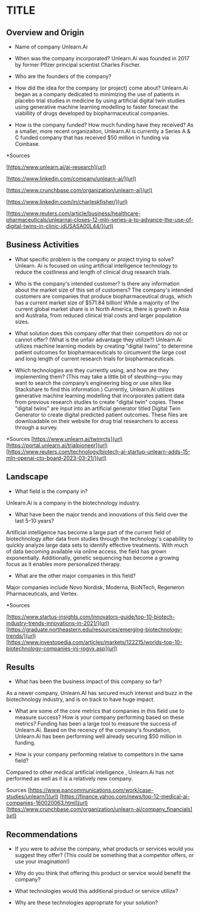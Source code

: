 # TITLE

## Overview and Origin

* Name of company
Unlearn.Ai
* When was the company incorporated?
Unlearn.Ai was founded in 2017 by former Pfizer principal scientist Charles Fischer.
* Who are the founders of the company?

* How did the idea for the company (or project) come about?
Unlearn.Ai began as a company dedicated to minimizing the use of patients in placebo trial studies in medicine by using artificial digital twin studies using generative machine learning modelling to faster forecast the viabillity of drugs developed by biopharmaceutical companies.
* How is the company funded? How much funding have they received?
As a smaller, more recent organizaiton, Unlearn.AI is currently a Series A & C funded company that has received $50 million in funding via Coinbase.

*Sources

[https://www.unlearn.ai/ai-research](url)

[https://www.linkedin.com/company/unlearn-ai/](url)

[https://www.crunchbase.com/organization/unlearn-ai](url)

[https://www.linkedin.com/in/charleskfisher/](url)

[https://www.reuters.com/article/business/healthcare-pharmaceuticals/unlearnai-closes-12-mln-series-a-to-advance-the-use-of-digital-twins-in-clinic-idUSASA00L44/](url)

## Business Activities

* What specific problem is the company or project trying to solve?
Unlearn. Ai is focused on using artificial intelligence technology to reduce the costliness and length of clinical drug research trials. 

* Who is the company's intended customer? Is there any information about the market size of this set of customers?
The company's intended customers are companies that produce biopharmaceutical drugs, which has a current market size of $571.84 billion! While a majority of the current global market share is in North America, there is growth in Asia and Australia, from reduced clinical trial costs and larger population sizes. 

* What solution does this company offer that their competitors do not or cannot offer? (What is the unfair advantage they utilize?)
Unlearn.Ai utilizes machine learning models by creating "digital twins" to determine patient outcomes for biopharmaceuticals to circumvent the large cost and long length of current research trials for biopharmaceuticals.

* Which technologies are they currently using, and how are they implementing them? (This may take a little bit of sleuthing&mdash;you may want to search the company’s engineering blog or use sites like Stackshare to find this information.)
Currently, Unlearn.AI utilizes generative machine learning modelling that incorporates patient data from previous research studies to create "digital twin" copies. These "digital twins" are input into an artificial generator titled Digital Twin Generator to create digital predicted patient outcomes. These files are downloadable on their website for drug trial researchers to access through a survey.

*Sources
[https://www.unlearn.ai/twinrcts](url)
[https://portal.unlearn.ai/trialpioneer](url)
[https://www.reuters.com/technology/biotech-ai-startup-unlearn-adds-15-mln-openai-cto-board-2023-03-21/](url)


## Landscape

* What field is the company in?

Unlearn.Ai is a company in the biotechnology industry.

* What have been the major trends and innovations of this field over the last 5&ndash;10 years?

Artificial intelligence has become a large part of the current field of biotechnology after data from studies through the technology's capability to quickly analyze large data sets to identify effective treatments. With much of data becoming available via online access, the field has grown exponentially. Additionally, genetic sequencing has become a growing focus as it enables more personalized therapy.
 
* What are the other major companies in this field?

Major companies include Novo Nordisk, Moderna, BioNTech, Regeneron Pharmaceuticals, and Vertex.

*Sources

[https://www.startus-insights.com/innovators-guide/top-10-biotech-industry-trends-innovations-in-2021/](url)
[https://graduate.northeastern.edu/resources/emerging-biotechnology-trends/](url)
[https://www.investopedia.com/articles/markets/122215/worlds-top-10-biotechnology-companies-jnj-rogvx.asp](url)


## Results

* What has been the business impact of this company so far?

As a newer company, Unlearn.AI has secured much interest and buzz in the biotechnology industry, and is on track to have huge impact.

* What are some of the core metrics that companies in this field use to measure success? How is your company performing based on these metrics?
Funding has been a large tool to measure the success of Unlearn.Ai. Based on the recency of the company's foundation, Unlearn.Ai has been performing well already securing $50 million in funding.

* How is your company performing relative to competitors in the same field?

Compared to other medical artificial intelligence , Unlearn.Ai has not performed as well as it is a relatively new company.

Sources
[https://www.pancommunications.com/work/case-studies/unlearn/](url)
[https://finance.yahoo.com/news/top-12-medical-ai-companies-160020063.html](url)
[https://www.crunchbase.com/organization/unlearn-ai/company_financials](url)

## Recommendations

* If you were to advise the company, what products or services would you suggest they offer? (This could be something that a competitor offers, or use your imagination!)

* Why do you think that offering this product or service would benefit the company?

* What technologies would this additional product or service utilize?

* Why are these technologies appropriate for your solution?
